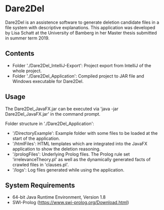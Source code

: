 # Dare2Del

Dare2Del is an assistence software to generate deletion candidate files in a file system with descriptive explanations. 
This application was developed by Lisa Schatt at the University of Bamberg in her Master thesis submitted in summer term 2019.


## Contents

- Folder './Dare2Del_IntelliJ-Export': Project export from IntelliJ of the whole project.
- Folder './Dare2Del_Application': Compiled project to JAR file and Windows executable for Dare2Del.


## Usage

The Dare2Del_JavaFX.jar can be executed via 'java -jar Dare2Del_JavaFX.jar' in the command prompt.

Folder structure in './Dare2Del_Application':
- '/DirectoryExample': Example folder with some files to be loaded at the start of the application. 
- '/htmlFiles': HTML templates which are integrated into the JavaFX application to show the deletion reasoning.
- '/prologFiles': Underlying Prolog files. The Prolog rule set 'irrelevanceTheory.pl' as well as the dynamically generated facts of crawled files in 'clauses.pl'.
- '/logs': Log files generated while using the application. 


## System Requirements

- 64-bit Java Runtime Environment, Version 1.8
- SWI-Prolog (https://www.swi-prolog.org/Download.html)
